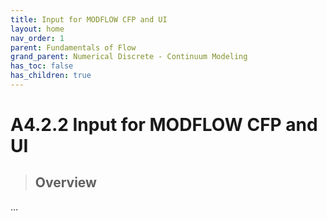 ```yaml
---
title: Input for MODFLOW CFP and UI
layout: home
nav_order: 1
parent: Fundamentals of Flow
grand_parent: Numerical Discrete - Continuum Modeling
has_toc: false
has_children: true
---
```


<script
  src="https://cdn.mathjax.org/mathjax/latest/MathJax.js?config=TeX-AMS-MML_HTMLorMML"
  type="text/javascript">
</script>

# A4.2.2 Input for MODFLOW CFP and UI


> ## Overview
>

...
